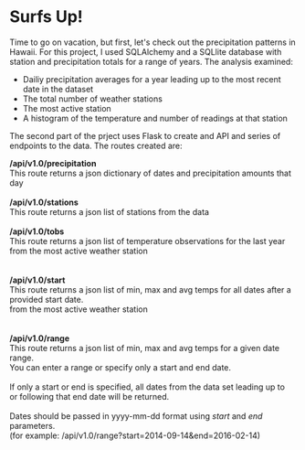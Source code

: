 # Surfs Up!

Time to go on vacation, but first, let's check out the precipitation patterns in Hawaii. For this project, I used SQLAlchemy and a SQLlite database with station and precipitation totals for a range of years. The analysis examined:
* Dailiy precipitation averages for a year leading up to the most recent date in the dataset
* The total number of weather stations
* The most active station
* A histogram of the temperature and number of readings at that station

The second part of the prject uses Flask to create and API and series of endpoints to the data. The routes created are:

<b>/api/v1.0/precipitation</a></b> <br />
This route returns a json dictionary of dates and precipitation amounts that day
<br />
<br />
<b>/api/v1.0/stations</a></b><br />
This route returns a json list of stations from the data
<br />
<br />
<b>/api/v1.0/tobs</a></b> <br />
This route returns a json list of temperature observations for the last year <br />
from the most active weather station<br />
<br />
<br />
<b>/api/v1.0/start</a></b> <br />
This route returns a json list of min, max and avg temps for all dates after a provided start date.<br />
from the most active weather station<br />
<br />
<br />
<b>/api/v1.0/range</a></b> <br />
This route returns a json list of min, max and avg temps for a given date range.<br />
You can enter a range or specify only a start and end date.<br /><br />
If only a start or end is specified, all dates from the data set leading up to<br />
or following that end date will be returned.<br /><br />
Dates should be passed in yyyy-mm-dd format using <i>start</i> and <i>end</i> parameters.<br />
(for example: /api/v1.0/range?start=2014-09-14&end=2016-02-14)

